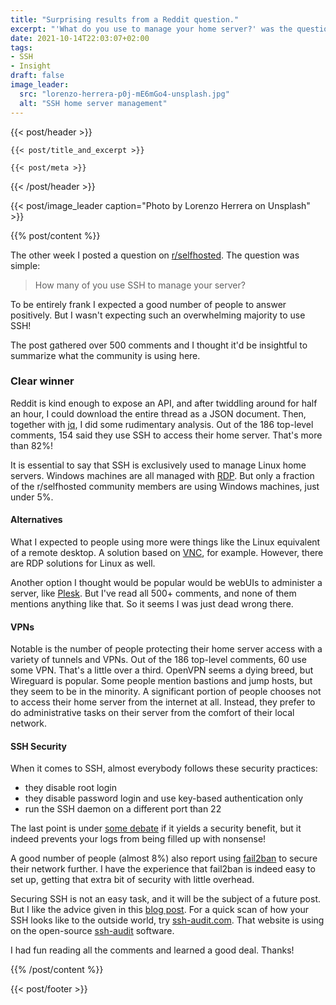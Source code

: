 ```yaml
---
title: "Surprising results from a Reddit question."
excerpt: "'What do you use to manage your home server?' was the question posted on Reddit. Turns out SSH reigns supreme."
date: 2021-10-14T22:03:07+02:00
tags:
- SSH
- Insight
draft: false
image_leader:
  src: "lorenzo-herrera-p0j-mE6mGo4-unsplash.jpg"
  alt: "SSH home server management"
---
```


{{< post/header >}}

    {{< post/title_and_excerpt >}}

    {{< post/meta >}}

{{< /post/header >}}

{{< post/image_leader caption="Photo by Lorenzo Herrera on Unsplash" >}}

{{% post/content %}}

The other week I posted a question on <a class="text-gray-200 underline hover:no-underline" href="https://www.reddit.com/r/selfhosted/comments/q1wobo/how_many_of_you_use_ssh_to_manage_your_server/">r/selfhosted</a>. The question was simple:

> How many of you use SSH to manage your server?

To be entirely frank I expected a good number of people to answer positively. But I wasn't expecting such an overwhelming majority to use SSH!

The post gathered over 500 comments and I thought it'd be insightful to summarize what the community is using here.

### Clear winner

Reddit is kind enough to expose an API, and after twiddling around for half an hour, I could download the entire thread as a JSON document. Then, together with <a class="text-gray-200 underline hover:no-underline" href="https://stedolan.github.io/jq/" >jq</a>, I did some rudimentary analysis. Out of the 186 top-level comments, 154 said they use SSH to access their home server. That's more than 82%!

It is essential to say that SSH is exclusively used to manage Linux home servers. Windows machines are all managed with <a class="text-gray-200 underline hover:no-underline" href="https://docs.microsoft.com/en-us/troubleshoot/windows-server/remote/understanding-remote-desktop-protocol">RDP<a/>. But only a  fraction of the r/selfhosted community members are using Windows machines, just under 5%.

#### Alternatives

What I expected to people using more were things like the Linux equivalent of a remote desktop. A solution based on <a class="text-gray-200 underline hover:no-underline" href="https://www.raspberrypi.com/documentation/computers/remote-access.html#vnc">VNC</a>, for example. However, there are RDP solutions for Linux as well.

Another option I thought would be popular would be webUIs to administer a server, like <a class="text-gray-200 underline hover:no-underline" href="https://www.plesk.com/">Plesk</a>. But I've read all 500+ comments, and none of them mentions anything like that. So it seems I was just dead wrong there.

#### VPNs

Notable is the number of people protecting their home server access with a variety of tunnels and VPNs. Out of the 186 top-level comments, 60 use some VPN. That's a little over a third. OpenVPN seems a dying breed, but Wireguard is popular. Some people mention bastions and jump hosts, but they seem to be in the minority. A significant portion of people chooses not to access their home server from the internet at all. Instead, they prefer to do administrative tasks on their server from the comfort of their local network.

#### SSH Security

When it comes to SSH, almost everybody follows these security practices:

- they disable root login
- they disable password login and use key-based authentication only
- run the SSH daemon on a different port than 22

The last point is under <a class="text-gray-200 underline hover:no-underline" href="https://security.stackexchange.com/questions/32308/should-i-change-the-default-ssh-port-on-linux-servers">some debate</a> if it yields a security benefit, but it indeed prevents your logs from being filled up with nonsense!

A good number of people (almost 8%) also report using <a class="text-gray-200 underline hover:no-underline" href="https://www.fail2ban.org/wiki/index.php/Main_Page">fail2ban</a> to secure their network further. I have the experience that fail2ban is indeed easy to set up, getting that extra bit of security with little overhead.

Securing SSH is not an easy task, and it will be the subject of a future post. But I like the advice given in this <a class="text-gray-200 underline hover:no-underline" href="https://stribika.github.io/2015/01/04/secure-secure-shell.html">blog post</a>. For a quick scan of how your SSH looks like to the outside world, try <a class="text-gray-200 underline hover:no-underline" href="https://www.ssh-audit.com/">ssh-audit.com</a>. That website is using on the open-source <a class="text-gray-200 underline hover:no-underline" href="https://github.com/jtesta/ssh-audit">ssh-audit</a> software.

I had fun reading all the comments and learned a good deal. Thanks!

{{% /post/content %}}

{{< post/footer >}}
